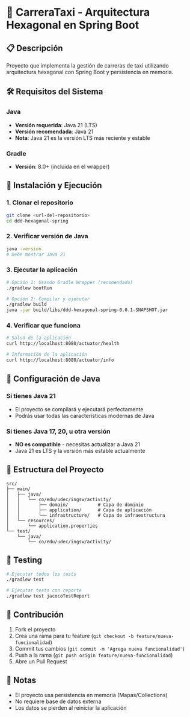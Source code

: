 # 🚕 CarreraTaxi - Arquitectura Hexagonal en Spring Boot

## 📋 Descripción

Proyecto que implementa la gestión de carreras de taxi utilizando arquitectura hexagonal con Spring Boot y persistencia en memoria.

## 🛠️ Requisitos del Sistema

### Java
- **Versión requerida**: Java 21 (LTS)
- **Versión recomendada**: Java 21
- **Nota**: Java 21 es la versión LTS más reciente y estable

### Gradle
- **Versión**: 8.0+ (incluida en el wrapper)

## 🚀 Instalación y Ejecución

### 1. Clonar el repositorio
```bash
git clone <url-del-repositorio>
cd ddd-hexagonal-spring
```

### 2. Verificar versión de Java
```bash
java -version
# Debe mostrar Java 21
```

### 3. Ejecutar la aplicación
```bash
# Opción 1: Usando Gradle Wrapper (recomendado)
./gradlew bootRun

# Opción 2: Compilar y ejecutar
./gradlew build
java -jar build/libs/ddd-hexagonal-spring-0.0.1-SNAPSHOT.jar
```

### 4. Verificar que funciona
```bash
# Salud de la aplicación
curl http://localhost:8080/actuator/health

# Información de la aplicación
curl http://localhost:8080/actuator/info
```

## 🔧 Configuración de Java

### Si tienes Java 21
- El proyecto se compilará y ejecutará perfectamente
- Podrás usar todas las características modernas de Java

### Si tienes Java 17, 20, u otra versión
- **NO es compatible** - necesitas actualizar a Java 21
- Java 21 es LTS y la versión más estable actualmente

## 📁 Estructura del Proyecto

```
src/
├── main/
│   ├── java/
│   │   └── co/edu/udec/ingsw/activity/
│   │       ├── domain/           # Capa de dominio
│   │       ├── application/      # Capa de aplicación
│   │       └── infrastructure/   # Capa de infraestructura
│   └── resources/
│       └── application.properties
└── test/
    └── java/
        └── co/edu/udec/ingsw/activity/
```

## 🧪 Testing

```bash
# Ejecutar todos los tests
./gradlew test

# Ejecutar tests con reporte
./gradlew test jacocoTestReport
```

## 🤝 Contribución

1. Fork el proyecto
2. Crea una rama para tu feature (`git checkout -b feature/nueva-funcionalidad`)
3. Commit tus cambios (`git commit -m 'Agrega nueva funcionalidad'`)
4. Push a la rama (`git push origin feature/nueva-funcionalidad`)
5. Abre un Pull Request

## 📝 Notas

- El proyecto usa persistencia en memoria (Mapas/Collections)
- No requiere base de datos externa
- Los datos se pierden al reiniciar la aplicación
